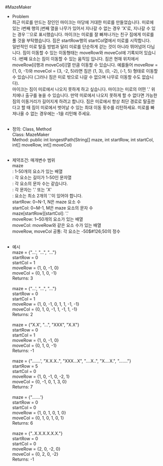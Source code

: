 #MazeMaker

* Problem<br/>
최근 미로를 만드는 장인인 마이크는 마당에 거대한 미로를 만들었습니다.
미로에 있는 i번째 행의 j번째 열을 나무가 있어서 지나갈 수 없는 경우 'X'로,
지나갈 수 있는 경우 '.'으로 표시했습니다.
마이크는 미로를 잘 빠져나가는 친구 짐에게 미로를 풀 것을 부탁했습니다.
짐은 startRow행의 startCol열에서 미로를 시작합니다.<br/>
일반적인 미로 탈출 방법과 달리 미로를 단순하게 걷는 것이 아니라 뛰어넘어 다닙니다.
짐이 이동할 수 있는 이동형태는 moveRow와 moveCol에 기록되어 있습니다.
i번째 요소는 짐이 이동할 수 있는 움직임 입니다.
짐은 현재 위치에서 moveRow[i]행과 moveCol[i]열 만큼 이동할 수 있습니다.
예를들어 moveRow = {1, 0, -1}와 moveCol = {3, -2, 5}라면 짐은 (1, 3), (0, -2), (-1, 5) 형태로 이동할 수 있습니다
(그러나 짐은 미로 밖으로 나갈 수 없으며 나무로 이동할 수도 없습니다).<br/>
마이크는 짐이 미로에서 나오지 못하게 하고 싶습니다. 
마이크는 미로의 어떤 '.' 위치에나 출구를 놓을 수 있습니다.
만약 미로에서 나오지 못하게 할 수 없다면 가능한 짐의 이동거리가 길어지게 하려고 합니다.
짐은 미로에서 항상 최단 경로로 탈출한다고 할 때 짐이 미로에서 벗어날 수 있는 최대 이동 횟수를 리턴하세요.
미로를 빠져나올 수 없는 경우에는 -1을 리턴해 주세요.<br/><br/>

* 정의: Class, Method<br/>
Class: MazeMaker<br/>
Method: public int longestPath(String[] maze, int startRow, int startCol, int[] moveRow, int[] moveCol)<br/><br/>

* 제약조건: 매개변수 범위<br/>
maze<br/>
: 1-50개의 요소가 있는 배열<br/>
: 각 요소는 길이가 1-50인 문자열<br/>
: 각 요소의 문자 수는 같습니다.<br/>
: 각 문자는 '.' 또는 'X'<br/>
: 요소는 최소 2개의 '.'이 있어야 합니다.<br/>
startRow: 0&#126;N-1, N은 maze 요소 수<br/>
startCol: 0&#126;M-1, M은 maze 요소의 문자 수<br/>
maze[startRow][startCol]: '.'<br/>
moveRow: 1&#126;50개의 요소가 있는 배열<br/>
moveCol: moveRow와 같은 요소 수가 있는 배열<br/>
moveRow, moveCol 공통: 각 요소는 -50$#126;50의 정수<br/><br/>

* 예시<br/>
maze = {"...', "...", "..."}<br/>
startRow = 0<br/>
startCol = 1<br/>
moveRow = {1, 0, -1, 0}<br/>
moveCol = {0, 1, 0, -1}<br/>
Returns: 3<br/><br/>
maze = {"...', "...", "..."}<br/>
startRow = 0<br/>
startCol = 1<br/>
moveRow = {1, 0, -1, 0, 1, 1, -1, -1}<br/>
moveCol = {0, 1, 0, -1, 1, -1, 1, -1}<br/>
Returns: 2<br/><br/>
maze = {"X.X', "...", "XXX", "X.X"}<br/>
startRow = 0<br/>
startCol = 1<br/>
moveRow = {1, 0, -1, 0}<br/>
moveCol = {0, 1, 0, -1}<br/>
Returns: -1<br/><br/>
maze = {".......', "X.X.X..", "XXX...X", "....X..", "X....X.", "......."}<br/>
startRow = 5<br/>
startCol = 0<br/>
moveRow = {1, 0, -1, 0, -2, 1}<br/>
moveCol = {0, -1, 0, 1, 3, 0}<br/>
Returns: 7<br/><br/>
maze = {".......'}<br/>
startRow = 0<br/>
startCol = 0<br/>
moveRow = {1, 0, 1, 0, 1, 0}<br/>
moveCol = {0, 1, 0, 1, 0, 1}<br/>
Returns: 6<br/><br/>
maze = {"..X.X.X.X.X.X."}<br/>
startRow = 0<br/>
startCol = 0<br/>
moveRow = {2, 0, -2, 0}<br/>
moveCol = {0, 2, 0, -2}<br/>
Returns: -1<br/><br/>
